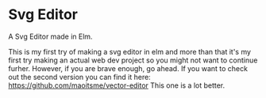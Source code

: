 # Svg Editor
 A Svg Editor made in Elm.
 
This is my first try of making a svg editor in elm and more than that it's my first try making an actual web dev project so you might not want to continue furher. However, if you are brave enough, go ahead. If you want to check out the second version you can find it here: https://github.com/maoitsme/vector-editor This one is a lot better.
